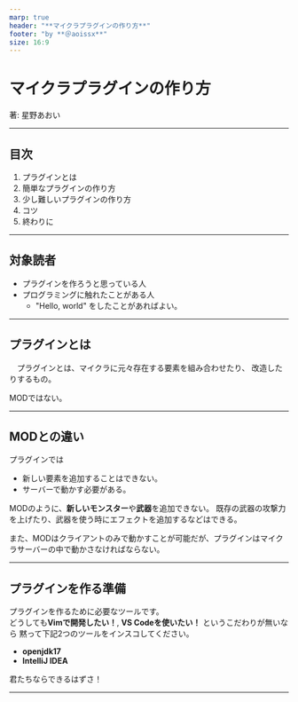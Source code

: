 ```yaml
---
marp: true
header: "**マイクラプラグインの作り方**"
footer: "by **＠aoissx**"
size: 16:9
---
```


# マイクラプラグインの作り方

著: 星野あおい

---

## 目次

1. プラグインとは
2. 簡単なプラグインの作り方
3. 少し難しいプラグインの作り方
4. コツ
5. 終わりに

---

## 対象読者

- プラグインを作ろうと思っている人
- プログラミングに触れたことがある人
  - "Hello, world" をしたことがあればよい。

---

## プラグインとは

　プラグインとは、マイクラに元々存在する要素を組み合わせたり、
改造したりするもの。  

MODではない。

---

## MODとの違い

プラグインでは

- 新しい要素を追加することはできない。
- サーバーで動かす必要がある。

MODのように、**新しいモンスター**や**武器**を追加できない。
既存の武器の攻撃力を上げたり、武器を使う時にエフェクトを追加するなどはできる。

また、MODはクライアントのみで動かすことが可能だが、プラグインはマイクラサーバーの中で動かさなければならない。

---

## プラグインを作る準備

プラグインを作るために必要なツールです。  
どうしても**Vimで開発したい！**, **VS Codeを使いたい！** というこだわりが無いなら
黙って下記2つのツールをインスコしてください。

- **openjdk17**
- **IntelliJ IDEA**

君たちならできるはずさ！

---
